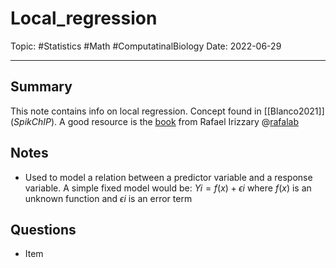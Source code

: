 
# Local_regression
Topic: #Statistics #Math #ComputatinalBiology 
Date: 2022-06-29

---

## Summary
This note contains info on local regression. Concept found in [[Blanco2021]] (*SpikChIP*).
A good resource is the [book](https://rafalab.github.io/pages/754/section-03.pdf) from Rafael Irizzary @[rafalab](https://rafalab.github.io/)

## Notes
-  Used to model a relation between a predictor variable and a response variable. A simple fixed model would be:
$Yi = f(x) + \epsilon i$
where $f(x)$ is an unknown function and $\epsilon i$ is an error term

## Questions
- Item



